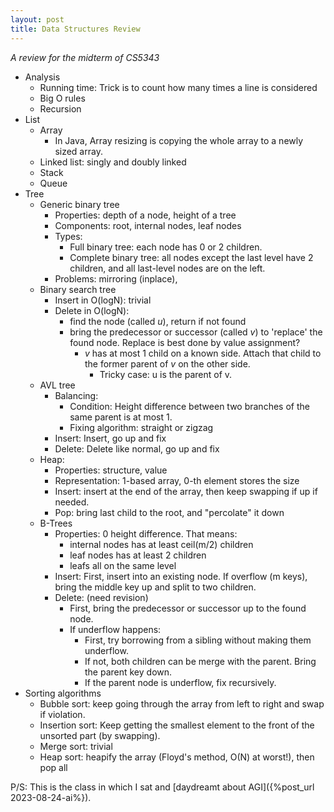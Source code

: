 ```yaml
---
layout: post
title: Data Structures Review
---
```


*A review for the midterm of CS5343*

- Analysis
    - Running time: Trick is to count how many times a line is considered
    - Big O rules
    - Recursion
- List
    - Array
        -  In Java, Array resizing is copying the whole array to a newly sized array.
    - Linked list: singly and doubly linked
    - Stack
    - Queue
- Tree
    - Generic binary tree
        - Properties: depth of a node, height of a tree
        - Components: root, internal nodes, leaf nodes
        - Types: 
            - Full binary tree: each node has 0 or 2 children.
            - Complete binary tree: all nodes except the last level have 2 children, and all last-level nodes are on the left.
        - Problems: mirroring (inplace), 
    - Binary search tree
        - Insert in O(logN): trivial
        - Delete in O(logN):
            - find the node (called $u$), return if not found
            - bring the predecessor or successor (called $v$) to 'replace' the found node. Replace is best done by value assignment?
                - $v$ has at most 1 child on a known side. Attach that child to the former parent of $v$ on the other side.
                    - Tricky case: u is the parent of v.
    - AVL tree
        - Balancing:
            - Condition: Height difference between two branches of the same parent is at most 1.
            - Fixing algorithm: straight or zigzag
        - Insert: Insert, go up and fix
        - Delete: Delete like normal, go up and fix
    - Heap:
        - Properties: structure, value
        - Representation: 1-based array, 0-th element stores the size
        - Insert: insert at the end of the array, then keep swapping if up if needed.
        - Pop: bring last child to the root, and "percolate" it down
    - B-Trees
        - Properties: 0 height difference. That means:
            - internal nodes has at least ceil(m/2) children
            - leaf nodes has at least 2 children
            - leafs all on the same level
        - Insert: First, insert into an existing node. If overflow (m keys), bring the middle key up and split to two children.
        - Delete: (need revision)
            - First, bring the predecessor or successor up to the found node.  
            - If underflow happens:
                - First, try borrowing from a sibling without making them underflow.
                - If not, both children can be merge with the parent. Bring the parent key down.
                - If the parent node is underflow, fix recursively.
- Sorting algorithms
    - Bubble sort: keep going through the array from left to right and swap if violation.
    - Insertion sort: Keep getting the smallest element to the front of the unsorted part (by swapping).
    - Merge sort: trivial
    - Heap sort: heapify the array (Floyd's method, O(N) at worst!), then pop all

P/S: This is the class in which I sat and [daydreamt about AGI]({%post_url 2023-08-24-ai%}).